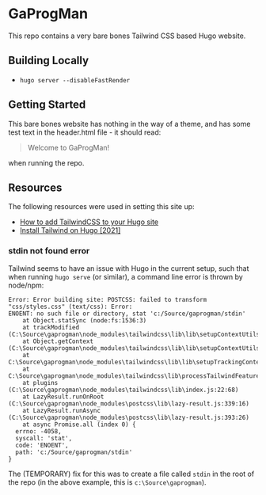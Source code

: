 # GaProgMan

This repo contains a very bare bones Tailwind CSS based Hugo website.

## Building Locally

- `hugo server --disableFastRender`

## Getting Started

This bare bones website has nothing in the way of a theme, and has some test text in the header.html file - it should read:

> Welcome to GaProgMan!

when running the repo.

## Resources

The following resources were used in setting this site up:

- [How to add TailwindCSS to your Hugo site](https://dev.to/divrhino/how-to-add-tailwindcss-to-your-hugo-site-5290)
- [Install Tailwind on Hugo [2021]](https://praveenjuge.com/blog/install-tailwind-on-hugo/)

### stdin not found error

Tailwind seems to have an issue with Hugo in the current setup, such that when running `hugo serve` (or similar), a command line error is thrown by node/npm:

``` shell
Error: Error building site: POSTCSS: failed to transform "css/styles.css" (text/css): Error: 
ENOENT: no such file or directory, stat 'c:/Source/gaprogman/stdin'
    at Object.statSync (node:fs:1536:3)
    at trackModified (C:\Source\gaprogman\node_modules\tailwindcss\lib\lib\setupContextUtils.js:447:39)
    at Object.getContext (C:\Source\gaprogman\node_modules\tailwindcss\lib\lib\setupContextUtils.js:788:5)
    at C:\Source\gaprogman\node_modules\tailwindcss\lib\lib\setupTrackingContext.js:141:53   
    at C:\Source\gaprogman\node_modules\tailwindcss\lib\processTailwindFeatures.js:37:11     
    at plugins (C:\Source\gaprogman\node_modules\tailwindcss\lib\index.js:22:68)
    at LazyResult.runOnRoot (C:\Source\gaprogman\node_modules\postcss\lib\lazy-result.js:339:16)
    at LazyResult.runAsync (C:\Source\gaprogman\node_modules\postcss\lib\lazy-result.js:393:26)
    at async Promise.all (index 0) {
  errno: -4058,
  syscall: 'stat',
  code: 'ENOENT',
  path: 'c:/Source/gaprogman/stdin'
}
```

The (TEMPORARY) fix for this was to create a file called `stdin` in the root of the repo (in the above example, this is `c:\Source\gaprogman`).
